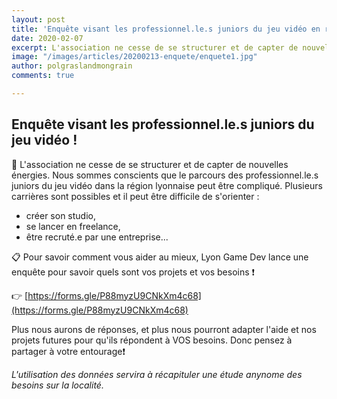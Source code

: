 ```yaml
---
layout: post
title: 'Enquête visant les professionnel.le.s juniors du jeu vidéo en région lyonnaise"'
date: 2020-02-07
excerpt: L'association ne cesse de se structurer et de capter de nouvelles énergies. Nous sommes conscients que le parcours des professionnel.le.s juniors du jeu vidéo dans la région lyonnaise peut être compliqué...
image: "/images/articles/20200213-enquete/enquete1.jpg"
author: polgraslandmongrain
comments: true

---
```

## Enquête visant les professionnel.le.s juniors du jeu vidéo !

📢  L'association ne cesse de se structurer et de capter de nouvelles énergies. Nous sommes conscients que le parcours des professionnel.le.s juniors du jeu vidéo dans la région lyonnaise peut être compliqué. Plusieurs carrières sont possibles et il peut être difficile de s'orienter :
  - créer son studio, 
  - se lancer en freelance, 
  - être recruté.e par une entreprise...

📋 Pour savoir comment vous aider au mieux, Lyon Game Dev lance une enquête pour savoir quels sont vos projets et vos besoins ❗️

👉 [https://forms.gle/P88myzU9CNkXm4c68](https://forms.gle/P88myzU9CNkXm4c68)

Plus nous aurons de réponses, et plus nous pourront adapter l'aide et nos projets futures pour qu'ils répondent à VOS besoins. Donc pensez à partager à votre entourage❗️

*L'utilisation des données servira à récapituler une étude anynome des besoins sur la localité.*